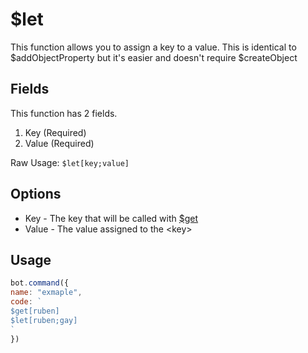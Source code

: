 # $let

This function allows you to assign a key to a value. This is identical to $addObjectProperty but it's easier and doesn't require $createObject

## Fields

This function has 2 fields.

1. Key \(Required\)
2. Value \(Required\)

Raw Usage: `$let[key;value]`

## Options

* Key - The key that will be called with [$get](usdget.md)
* Value - The value assigned to the &lt;key&gt;

## Usage

```javascript
bot.command({
name: "exmaple",
code: `
$get[ruben]
$let[ruben;gay]
`
})
```

